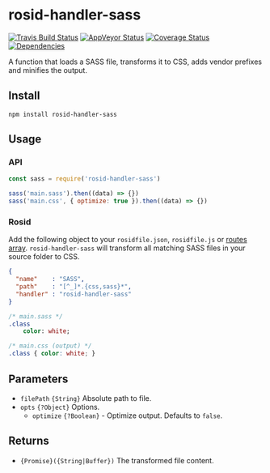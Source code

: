# rosid-handler-sass

[![Travis Build Status](https://travis-ci.org/electerious/rosid-handler-sass.svg?branch=master)](https://travis-ci.org/electerious/rosid-handler-sass) [![AppVeyor Status](https://ci.appveyor.com/api/projects/status/aolq6n5p45pkytdp?svg=true)](https://ci.appveyor.com/project/electerious/rosid-handler-sass) [![Coverage Status](https://coveralls.io/repos/github/electerious/rosid-handler-sass/badge.svg?branch=master)](https://coveralls.io/github/electerious/rosid-handler-sass?branch=master) [![Dependencies](https://david-dm.org/electerious/rosid-handler-sass.svg)](https://david-dm.org/electerious/rosid-handler-sass#info=dependencies)

A function that loads a SASS file, transforms it to CSS, adds vendor prefixes and minifies the output.

## Install

```
npm install rosid-handler-sass
```

## Usage

### API

```js
const sass = require('rosid-handler-sass')

sass('main.sass').then((data) => {})
sass('main.css', { optimize: true }).then((data) => {})
```

### Rosid

Add the following object to your `rosidfile.json`, `rosidfile.js` or [routes array](https://github.com/electerious/Rosid/blob/master/docs/Routes.md). `rosid-handler-sass` will transform all matching SASS files in your source folder to CSS.

```json
{
  "name"    : "SASS",
  "path"    : "[^_]*.{css,sass}*",
  "handler" : "rosid-handler-sass"
}
```

```sass
/* main.sass */
.class
	color: white;
```

```css
/* main.css (output) */
.class { color: white; }
```

## Parameters

- `filePath` `{String}` Absolute path to file.
- `opts` `{?Object}` Options.
	- `optimize` `{?Boolean}` - Optimize output. Defaults to `false`.

## Returns

- `{Promise}({String|Buffer})` The transformed file content.